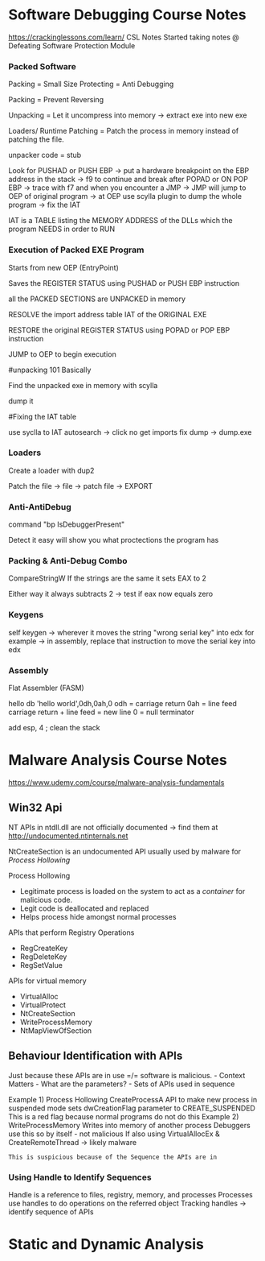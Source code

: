 # Software Debugging Course Notes
https://crackinglessons.com/learn/
CSL Notes
Started taking notes @ Defeating Software Protection Module
### Packed Software

Packing = Small Size
Protecting = Anti Debugging


Packing = Prevent Reversing

Unpacking = Let it uncompress into memory -> extract exe into new exe

Loaders/ Runtime Patching = Patch the process in memory instead of patching the file.

unpacker code = stub


Look for PUSHAD or PUSH EBP
-> put a hardware breakpoint on the EBP address in the stack
-> f9 to continue and break after POPAD or ON POP EBP
-> trace with f7 and when you encounter a JMP
-> JMP will jump to OEP of original program
-> at OEP use scylla plugin to dump the whole program
-> fix the IAT

IAT is a TABLE listing the MEMORY ADDRESS of the DLLs which the program NEEDS in order to RUN



### Execution of Packed EXE Program

Starts from new OEP (EntryPoint)

Saves the REGISTER STATUS using PUSHAD or PUSH EBP instruction

all the PACKED SECTIONS are UNPACKED in memory

RESOLVE the import address table IAT of the ORIGINAL EXE

RESTORE the original REGISTER STATUS using POPAD or POP EBP instruction

JUMP to OEP to begin execution

#unpacking 101
Basically

Find the unpacked exe in memory with scylla

dump it

#Fixing the IAT table

use syclla to IAT autosearch -> click no
get imports
fix dump -> dump.exe


### Loaders

Create a loader with dup2

Patch the file -> file -> patch file -> EXPORT

### Anti-AntiDebug

command "bp IsDebuggerPresent"

Detect it easy will show you what proctections the program has


### Packing & Anti-Debug Combo

CompareStringW 
If the strings are the same it sets EAX to 2

Either way it always subtracts 2 
-> test if eax now equals zero


### Keygens

self keygen -> wherever it moves the string "wrong serial key" into edx for example
			-> in assembly, replace that instruction to move the serial key into edx


### Assembly

Flat Assembler (FASM)

hello db 'hello world',0dh,0ah,0
odh = carriage return
0ah = line feed
carriage return + line feed = new line
0 = null terminator

add esp, 4  ; clean the stack


# Malware Analysis Course Notes
https://www.udemy.com/course/malware-analysis-fundamentals

## Win32 Api

NT APIs in ntdll.dll are not officially documented -> find them at http://undocumented.ntinternals.net

NtCreateSection is an undocumented API usually used by malware for *Process Hollowing*

Process Hollowing
  - Legitimate process is loaded on the system to act as a *container* for malicious code.
  - Legit code is deallocated and replaced
  - Helps process hide amongst normal processes

APIs that perform Registry Operations
  - RegCreateKey
  - RegDeleteKey
  - RegSetValue

APIs for virtual memory
  - VirtualAlloc
  - VirtualProtect
  - NtCreateSection
  - WriteProcessMemory
  - NtMapViewOfSection
  
 ## Behaviour Identification with APIs
 
 Just because these APIs are in use =/= software is malicious.
 	- Context Matters
	- What are the parameters?
	- Sets of APIs used in sequence
	
Example 1) Process Hollowing
	CreateProcessA API to make new process in suspended mode
	sets dwCreationFlag parameter to CREATE_SUSPENDED
	This is a red flag because normal programs do not do this
Example 2) WriteProcessMemory
	Writes into memory of another process
	Debuggers use this so by itself - not malicious
	If also using VirtualAllocEx & CreateRemoteThread -> likely malware
	
	This is suspicious because of the Sequence the APIs are in
	
### Using Handle to Identify Sequences

Handle is a reference to files, registry, memory, and processes
Processes use handles to do operations on the referred object
Tracking handles -> identify sequence of APIs

# Static and Dynamic Analysis



